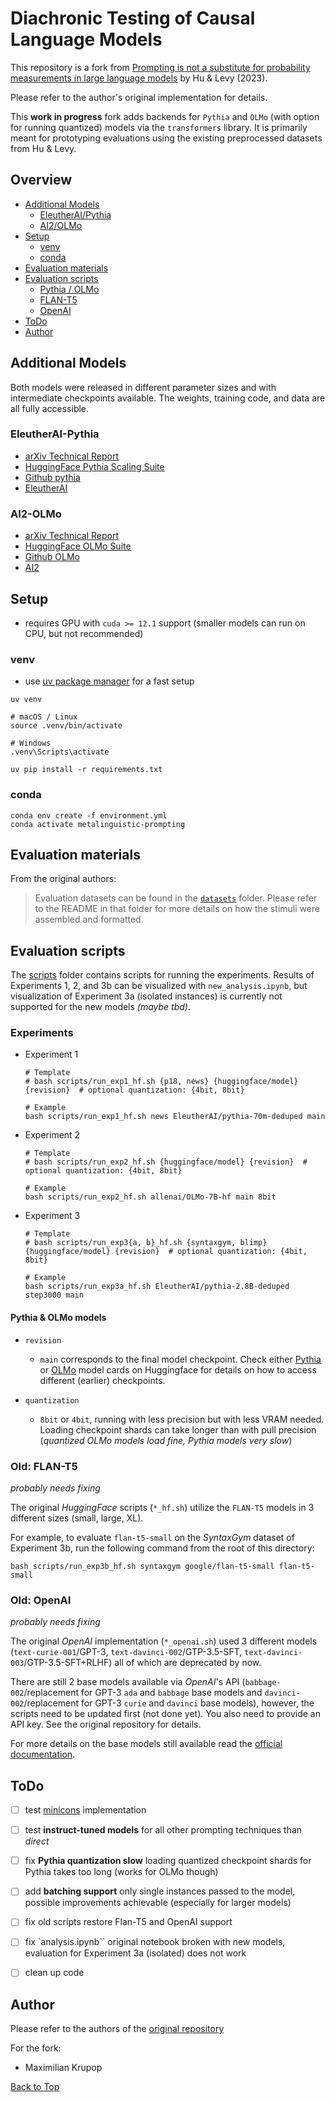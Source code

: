 # Diachronic Testing of Causal Language Models

This repository is a fork from [Prompting is not a substitute for probability measurements in large language models](https://github.com/jennhu/metalinguistic-prompting) by Hu & Levy (2023).

Please refer to the author's original implementation for details.

This **work in progress** fork adds backends for `Pythia` and `OLMo` (with option for running quantized) models via the `transformers` library. It is primarily meant for prototyping evaluations using the existing preprocessed datasets from Hu & Levy.

## Overview

- [Additional Models](#additional-models)
  - [EleutherAI/Pythia](#eleutherai-pythia)
  - [AI2/OLMo](#ai2-olmo)
- [Setup](#setup)
  - [venv](#venv)
  - [conda](#conda)
- [Evaluation materials](#evaluation-materials)
- [Evaluation scripts](#evaluation-scripts)
  - [Pythia / OLMo](#pythia--olmo-models)
  - [FLAN-T5](#old-flan-t5)
  - [OpenAI](#old-openai)
- [ToDo](#todo)
- [Author](#author)

## Additional Models

Both models were released in different parameter sizes and with intermediate checkpoints available. The weights, training code, and data are all fully accessible.

### EleutherAI-Pythia

- [arXiv Technical Report](https://arxiv.org/abs/2304.01373)
- [HuggingFace Pythia Scaling Suite](https://huggingface.co/collections/EleutherAI/pythia-scaling-suite-64fb5dfa8c21ebb3db7ad2e1)
- [Github pythia](https://github.com/EleutherAI/pythia)
- [EleutherAI](https://www.eleuther.ai/)

### AI2-OLMo

- [arXiv Technical Report](https://arxiv.org/abs/2402.00838)
- [HuggingFace OLMo Suite](https://huggingface.co/collections/allenai/olmo-suite-65aeaae8fe5b6b2122b46778)
- [Github OLMo](https://github.com/allenai/OLMo)
- [AI2](https://allenai.org/)

## Setup

- requires GPU with `cuda >= 12.1` support (smaller models can run on CPU, but not recommended)

### venv

- use [uv package manager](https://github.com/astral-sh/uv) for a fast setup

```shell
uv venv
```

```shell
# macOS / Linux
source .venv/bin/activate
```

```shell
# Windows
.venv\Scripts\activate
```

```shell
uv pip install -r requirements.txt
```

### conda

```shell
conda env create -f environment.yml
conda activate metalinguistic-prompting
```

## Evaluation materials

From the original authors:
>Evaluation datasets can be found in the [`datasets`](datasets) folder.
>Please refer to the README in that folder for more details on how the stimuli were assembled and formatted.

## Evaluation scripts

The [scripts](scripts) folder contains scripts for running the experiments. Results of Experiments 1, 2, and 3b can be visualized with `new_analysis.ipynb`, but visualization of Experiment 3a (isolated instances) is currently not supported for the new models *(maybe tbd)*.

### Experiments

- Experiment 1

  ```shell
  # Template
  # bash scripts/run_exp1_hf.sh {p18, news} {huggingface/model} {revision}  # optional quantization: {4bit, 8bit}
  
  # Example
  bash scripts/run_exp1_hf.sh news EleutherAI/pythia-70m-deduped main
  ```

- Experiment 2

  ```shell
  # Template
  # bash scripts/run_exp2_hf.sh {huggingface/model} {revision}  # optional quantization: {4bit, 8bit}
  
  # Example
  bash scripts/run_exp2_hf.sh allenai/OLMo-7B-hf main 8bit
  ```

- Experiment 3

  ```shell
  # Template
  # bash scripts/run_exp3{a, b}_hf.sh {syntaxgym, blimp} {huggingface/model} {revision}  # optional quantization: {4bit, 8bit}
  
  # Example
  bash scripts/run_exp3a_hf.sh EleutherAI/pythia-2.8B-deduped step3000 main
  ```

#### Pythia & OLMo models

- `revision`

  - `main` corresponds to the final model checkpoint. Check either [Pythia](https://huggingface.co/EleutherAI/pythia-70m-deduped) or [OLMo](https://huggingface.co/allenai/OLMo-1.7-7B-hf) model cards on Huggingface for details on how to access different (earlier) checkpoints.

- `quantization`
  
  - `8bit` or `4bit`, running with less precision but with less VRAM needed. Loading checkpoint shards can take longer than with pull precision (*quantized OLMo models load fine, Pythia models very slow*)

### Old: FLAN-T5

*probably needs fixing*

The original *HuggingFace* scripts (`*_hf.sh`) utilize the `FLAN-T5` models in 3 different sizes (small, large, XL).

For example, to evaluate `flan-t5-small` on the *SyntaxGym* dataset of Experiment 3b, run the following command from the root of this directory:

```shell
bash scripts/run_exp3b_hf.sh syntaxgym google/flan-t5-small flan-t5-small
```

### Old: OpenAI

*probably needs fixing*

The original *OpenAI* implementation (`*_openai.sh`) used 3 different models (`text-curie-001`/GPT-3, `text-davinci-002`/GTP-3.5-SFT, `text-davinci-003`/GTP-3.5-SFT+RLHF) all of which are deprecated by now.

There are still 2 base models available via *OpenAI*'s API (`babbage-002`/replacement for GPT-3 `ada` and `babbage` base models and `davinci-002`/replacement for GPT-3 `curie` and `davinci` base models), however, the scripts need to be updated first (not done yet). You also need to provide an API key. See the original repository for details.

For more details on the base models still available read the [official documentation](https://platform.openai.com/docs/models/gpt-base).

## ToDo

- [ ] test [minicons](https://github.com/kanishkamisra/minicons) implementation

- [ ] test **instruct-tuned models** for all other prompting techniques than *direct*

- [ ] fix **Pythia quantization slow** loading quantized checkpoint shards for Pythia takes too long (works for OLMo though)

- [ ] add **batching support** only single instances passed to the model, possible improvements achievable (especially for larger models)

- [ ] fix old scripts restore Flan-T5 and OpenAI support

- [ ] fix `analysis.ipynb`` original notebook broken with new models, evaluation for Experiment 3a (isolated) does not work

- [ ] clean up code

## Author

Please refer to the authors of the [original repository](https://github.com/jennhu/metalinguistic-prompting)

For the fork:

- Maximilian Krupop

[Back to Top](#diachronic-testing-of-causal-language-models)
